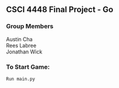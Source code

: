 ## CSCI 4448 Final Project - Go
### Group Members
Austin Cha \
Rees Labree \
Jonathan Wick 

### To Start Game:
    Run main.py

